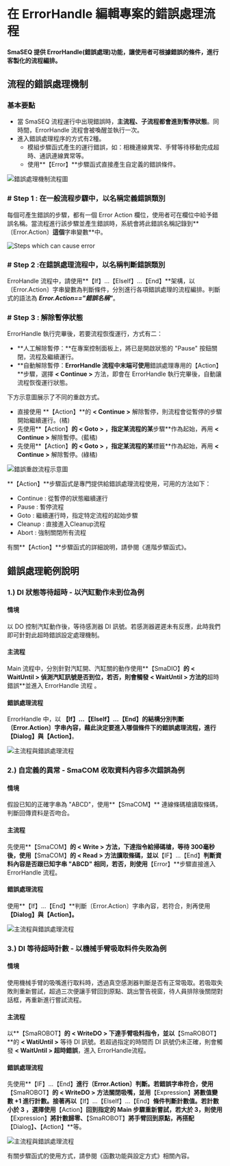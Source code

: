 # 在 ErrorHandle 編輯專案的錯誤處理流程

#### SmaSEQ 提供 ErrorHandle\(錯誤處理\)功能，讓使用者可根據錯誤的條件，進行客製化的流程編排。

## 流程的錯誤處理機制

### 基本要點

* 當 SmaSEQ 流程運行中出現錯誤時，**主流程、子流程都會進到暫停狀態**。同時間，ErrorHandle 流程會被喚醒並執行一次。
* 進入錯誤處理程序的方式有2種。
  * 模組步驟函式產生的運行錯誤，如：相機連線異常、手臂等待移動完成超時、通訊連線異常等。
  * 使用**【Error】**步驟函式直接產生自定義的錯誤條件。

![&#x932F;&#x8AA4;&#x8655;&#x7406;&#x6A5F;&#x5236;&#x6D41;&#x7A0B;&#x5716;](../../../.gitbook/assets/errorprocess.jpg)

### \# Step 1 : 在一般流程步驟中，以名稱定義錯誤類別

每個可產生錯誤的步驟，都有一個 Error Action 欄位，使用者可在欄位中給予錯誤名稱。當流程進行該步驟並產生錯誤時，系統會將此錯誤名稱記錄到**〔Error.Action〕**這個**字串變數**中。

![Steps which can cause error](../../../.gitbook/assets/stepscangenerror.PNG)

### \# Step 2 :在錯誤處理流程中，以名稱判斷錯誤類別

ErroHandle 流程中，請使用**【If】...【ElseIf】...【End】**架構，以〔Error.Action〕字串變數為判斷條件，分別進行各項錯誤處理的流程編排。判斷式的語法為 _**Error.Action=="錯誤名稱"**_。

### \# Step 3 : 解除暫停狀態

ErrorHandle 執行完畢後，若要流程恢復運行，方式有二：

* **人工解除暫停：**在專案控制面板上，將已是開啟狀態的 "Pause" 按鈕關閉，流程及繼續運行。
* **自動解除暫停：**ErrorHandle 流程中末端可使用**錯誤處理專用的【Action】**步驟，選擇 **&lt; Continue &gt;** 方法，即會在 ErrorHandle 執行完畢後，自動讓流程恢復運行狀態。

下方示意圖展示了不同的重啟方式。

* 直接使用 **【Action】**的 **&lt; Continue &gt;** 解除暫停，則流程會從暫停的步驟開始繼續運行。\(橘\)
* 先使用**【Action】**的 **&lt; Goto &gt;** ，指定某流程的某**步驟**作為起始，再用 **&lt; Continue &gt;** 解除暫停。\(藍橘\)
* 先使用**【Action】**的 **&lt; Goto &gt;** ，指定某流程的某**標籤**作為起始，再用 **&lt; Continue &gt;** 解除暫停。\(綠橘\)

![&#x932F;&#x8AA4;&#x91CD;&#x555F;&#x6D41;&#x7A0B;&#x793A;&#x610F;&#x5716;](../../../.gitbook/assets/goto.jpg)

**【Action】**步驟函式是專門提供給錯誤處理流程使用，可用的方法如下：

* Continue : 從暫停的狀態繼續運行 
* Pause : 暫停流程
* Goto : 繼續運行時，指定特定流程的起始步驟
* Cleanup : 直接進入Cleanup流程
* Abort : 強制關閉所有流程

有關**【Action】**步驟函式的詳細說明，請參閱《進階步驟函式》。

## 錯誤處理範例說明

### 1.\) DI 狀態等待超時 - 以汽缸動作未到位為例

#### 情境

以 DO 控制汽缸動作後，等待感測器 DI 訊號。若感測器遲遲未有反應，此時我們即可針對此超時錯誤設定處理機制。

#### 主流程

Main 流程中，分別針對汽缸開、汽缸關的動作使用**【SmaDIO】**的 **&lt; WaitUntil &gt;** 偵測汽缸訊號是否到位，若否，則會觸發 **&lt; WaitUntil &gt;** 方法的**超時錯誤**並進入 ErrorHandle 流程 。

#### 錯誤處理流程

ErrorHandle 中，以 **【If】...【ElseIf】...【End】**的結構分別判斷〔Error.Action〕字串內容，藉此決定要進入哪個條件下的錯誤處理流程，進行**【Dialog】**與**【Action】**。

![&#x4E3B;&#x6D41;&#x7A0B;&#x8207;&#x932F;&#x8AA4;&#x8655;&#x7406;&#x6D41;&#x7A0B;](../../../.gitbook/assets/errorhandlesample1.jpg)



### 2.\) 自定義的異常 -  SmaCOM 收取資料內容多次錯誤為例

#### 情境

假設已知的正確字串為 "ABCD"，使用**【SmaCOM】** 連線條碼槍讀取條碼，判斷回傳資料是否吻合。

#### 主流程

先使用**【SmaCOM】**的 **&lt; Write &gt;** 方法，下達指令給掃碼槍，等待 300毫秒後，使用**【SmaCOM】**的 **&lt; Read &gt;** 方法讀取條碼，並以**【IF】...【End】**判斷資料內容是否跟已知字串 "ABCD" 相同，若否，則使用**【Error】**步驟直接進入 ErrorHandle 流程。

#### 錯誤處理流程

使用**【If】...【End】**判斷〔Error.Action〕字串內容，若符合，則再使用 **【Dialog】**與**【Action】。**

![&#x4E3B;&#x6D41;&#x7A0B;&#x8207;&#x932F;&#x8AA4;&#x8655;&#x7406;&#x6D41;&#x7A0B;](../../../.gitbook/assets/errorhandlesample2.jpg)



### 3.\) DI 等待超時計數 - 以機械手臂吸取料件失敗為例

#### 情境

使用機械手臂的吸嘴進行取料時，透過真空感測器判斷是否有正常吸取。若吸取失敗則重新嘗試，超過三次便讓手臂回到原點、跳出警告視窗，待人員排除後關閉對話框，再重新進行嘗試流程。

#### 主流程

以**【SmaROBOT】**的 **&lt; WriteDO &gt;** 下達手臂吸料指令，並以**【SmaROBOT】**的 **&lt; WatiUntil &gt;** 等待 DI 訊號。若超過指定的時間而 DI 訊號仍未正確，則會觸發 **&lt; WaitUntil &gt; 超時錯誤**，進入 ErrorHandle流程。

#### 錯誤處理流程

先使用**【IF】...【End】**進行〔Error.Action〕判斷。若錯誤字串符合，使用**【SmaROBOT】**的 **&lt; WriteDO &gt;** 方法關閉吸嘴，並用**【Expression】**將數值變數 +1 進行計數。接著再以**【If】...【ElseIf】...【End】**條件判斷計數值。若計數小於 3 ，選擇使用**【Action】**回到指定的 Main 步驟重新嘗試，若大於 3，則使用**【Expression】**將計數歸零、**【SmaROBOT】**將手臂回到原點，再搭配**【Dialog】**、**【Action】**等。

![&#x4E3B;&#x6D41;&#x7A0B;&#x8207;&#x932F;&#x8AA4;&#x8655;&#x7406;&#x6D41;&#x7A0B;](../../../.gitbook/assets/errorhandlesample3%20%281%29.png)

有關步驟函式的使用方式，請參閱《函數功能與設定方式》相關內容。


